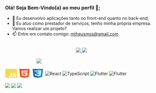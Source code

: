 ### Olá! Seja Bem-Vindo(a) ao meu <strong>perfil</strong> 👋;

- 🔭 Eu desenvolvo aplicações tanto no front-end quanto no back-end;
- 💬 Eu atuo como prestador de serviços, tenho minha própria empresa. Vamos realizar um projeto?
- 📫 Entre em contato comigo: mtheusmss@gmail.com
  <br><br>
<div align="center">
  <a href="https://github.com/kain-prog">
  <img height="180em" src="https://github-readme-stats.vercel.app/api?username=kain-prog&amp;show_icons=true&amp;theme=dark&amp;include_all_commits=true&amp;count_private=true" style="max-width: 100%;">
  <img height="180em" src="https://github-readme-stats.vercel.app/api/top-langs/?username=kain-prog&amp;layout=compact&amp;langs_count=16&amp;theme=dark" style="max-width: 100%;">
  </a>
</div>
<div style="display: inline_block"><br>
  <img src="https://raw.githubusercontent.com/MicaelliMedeiros/micaellimedeiros/master/image/computer-illustration.png" min-width="400px" max-width="400px" width="400px"     align="right">
  <br><br>
    <img align="center" alt="JS" height="30" width="40" src="https://raw.githubusercontent.com/devicons/devicon/master/icons/javascript/javascript-plain.svg">
  <img align="center" alt="HTML" height="30" width="40" src="https://raw.githubusercontent.com/devicons/devicon/master/icons/html5/html5-original.svg">
  <img align="center" alt="CSS" height="30" width="40" src="https://raw.githubusercontent.com/devicons/devicon/master/icons/css3/css3-original.svg">
  <img align="center" alt="React" height="30" width="40" src="https://cdn.jsdelivr.net/gh/devicons/devicon/icons/react/react-original.svg">
  <img align="center" alt="TypeScript" height="30" width="40" src="https://cdn.jsdelivr.net/gh/devicons/devicon/icons/typescript/typescript-original.svg">
  <img align="center" alt="Flutter" height="30" width="60" src = "https://cdn.jsdelivr.net/gh/devicons/devicon/icons/nodejs/nodejs-original.svg">
  <img align="center" alt="Flutter" height="50" width="60" src = "https://cdn.jsdelivr.net/gh/devicons/devicon/icons/php/php-original.svg">
</div>
  <br>
  <div>
    <a href="https://www.instagram.com/kain_prog" target="_blank"><img src="https://img.shields.io/badge/-Instagram-%23E4405F?style=for-the-badge&logo=instagram&logoColor=white" target="_blank"></a>
  <a href = "mailto:mtheusmss@gmail.com"><img src="https://img.shields.io/badge/-Gmail-%23333?style=for-the-badge&logo=gmail&logoColor=white" target="_blank"></a>
  <a href="https://www.linkedin.com/in/kain-dev/" target="_blank"><img src="https://img.shields.io/badge/-LinkedIn-%230077B5?style=for-the-badge&logo=linkedin&logoColor=white" target="_blank"></a>
</div>
  
  ##

